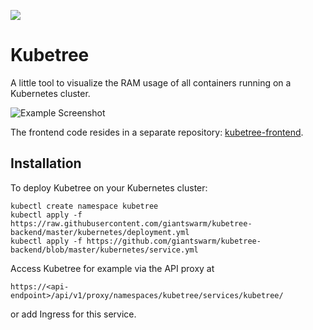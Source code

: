 [![](https://img.shields.io/docker/pulls/giantswarm/kubetree-backend.svg)](http://hub.docker.com/giantswarm/kubetree-backend)

# Kubetree

A little tool to visualize the RAM usage of all containers running on a Kubernetes cluster.

![Example Screenshot](https://cloud.githubusercontent.com/assets/273727/19822994/97a88bf2-9d66-11e6-9e9f-0ed2361fecc9.png)

The frontend code resides in a separate repository: [kubetree-frontend](https://github.com/giantswarm/kubetree-frontend).

## Installation

To deploy Kubetree on your Kubernetes cluster:

```nohighlight
kubectl create namespace kubetree
kubectl apply -f https://raw.githubusercontent.com/giantswarm/kubetree-backend/master/kubernetes/deployment.yml
kubectl apply -f https://github.com/giantswarm/kubetree-backend/blob/master/kubernetes/service.yml
```

Access Kubetree for example via the API proxy at

```nohighlight
https://<api-endpoint>/api/v1/proxy/namespaces/kubetree/services/kubetree/
```

or add Ingress for this service.
